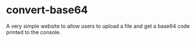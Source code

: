 # convert-base64
A very simple website to allow users to upload a file and get a base64 code printed to the console.
